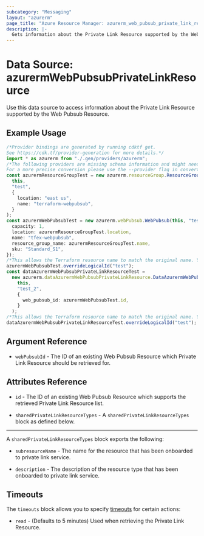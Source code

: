 ```yaml
---
subcategory: "Messaging"
layout: "azurerm"
page_title: "Azure Resource Manager: azurerm_web_pubsub_private_link_resource"
description: |-
  Gets information about the Private Link Resource supported by the Web Pubsub Resource.
---
```


# Data Source: azurermWebPubsubPrivateLinkResource

Use this data source to access information about the Private Link Resource supported by the Web Pubsub Resource.

## Example Usage

```typescript
/*Provider bindings are generated by running cdktf get.
See https://cdk.tf/provider-generation for more details.*/
import * as azurerm from "./.gen/providers/azurerm";
/*The following providers are missing schema information and might need manual adjustments to synthesize correctly: azurerm.
For a more precise conversion please use the --provider flag in convert.*/
const azurermResourceGroupTest = new azurerm.resourceGroup.ResourceGroup(
  this,
  "test",
  {
    location: "east us",
    name: "terraform-webpubsub",
  }
);
const azurermWebPubsubTest = new azurerm.webPubsub.WebPubsub(this, "test_1", {
  capacity: 1,
  location: azurermResourceGroupTest.location,
  name: "tfex-webpubsub",
  resource_group_name: azurermResourceGroupTest.name,
  sku: "Standard_S1",
});
/*This allows the Terraform resource name to match the original name. You can remove the call if you don't need them to match.*/
azurermWebPubsubTest.overrideLogicalId("test");
const dataAzurermWebPubsubPrivateLinkResourceTest =
  new azurerm.dataAzurermWebPubsubPrivateLinkResource.DataAzurermWebPubsubPrivateLinkResource(
    this,
    "test_2",
    {
      web_pubsub_id: azurermWebPubsubTest.id,
    }
  );
/*This allows the Terraform resource name to match the original name. You can remove the call if you don't need them to match.*/
dataAzurermWebPubsubPrivateLinkResourceTest.overrideLogicalId("test");

```

## Argument Reference

* `webPubsubId` - The ID of an existing Web Pubsub Resource which Private Link Resource should be retrieved for.

## Attributes Reference

*   `id` - The ID of an existing Web Pubsub Resource which supports the retrieved Private Link Resource list.

*   `sharedPrivateLinkResourceTypes` - A `sharedPrivateLinkResourceTypes` block as defined below.

***

A `sharedPrivateLinkResourceTypes` block exports the following:

*   `subresourceName` - The  name for the resource that has been onboarded to private link service.

*   `description` - The description of the resource type that has been onboarded to private link service.

## Timeouts

The `timeouts` block allows you to specify [timeouts](https://www.terraform.io/language/resources/syntax#operation-timeouts) for certain actions:

* `read` - (Defaults to 5 minutes) Used when retrieving the Private Link Resource.
